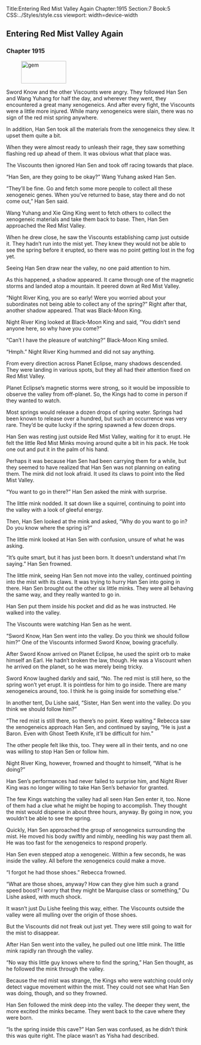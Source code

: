 Title:Entering Red Mist Valley Again 
Chapter:1915 
Section:7 
Book:5 
CSS:../Styles/style.css 
viewport: width=device-width
  
## Entering Red Mist Valley Again
### Chapter 1915
  
<figure>
	<img src="../Images/gem.gif" alt="gem" id="gem" width="120" height="60" />
</figure>
  

  
Sword Know and the other Viscounts were angry. They followed Han Sen and Wang Yuhang for half the day, and wherever they went, they encountered a great many xenogeneics. And after every fight, the Viscounts were a little more injured. While many xenogeneics were slain, there was no sign of the red mist spring anywhere.

In addition, Han Sen took all the materials from the xenogeneics they slew. It upset them quite a bit.

When they were almost ready to unleash their rage, they saw something flashing red up ahead of them. It was obvious what that place was.

The Viscounts then ignored Han Sen and took off racing towards that place.

“Han Sen, are they going to be okay?” Wang Yuhang asked Han Sen.

“They’ll be fine. Go and fetch some more people to collect all these xenogeneic genes. When you’ve returned to base, stay there and do not come out,” Han Sen said.

Wang Yuhang and Xie Qing King went to fetch others to collect the xenogeneic materials and take them back to base. Then, Han Sen approached the Red Mist Valley.

When he drew close, he saw the Viscounts establishing camp just outside it. They hadn’t run into the mist yet. They knew they would not be able to see the spring before it erupted, so there was no point getting lost in the fog yet.

Seeing Han Sen draw near the valley, no one paid attention to him.

As this happened, a shadow appeared. It came through one of the magnetic storms and landed atop a mountain. It peered down at Red Mist Valley.

“Night River King, you are so early! Were you worried about your subordinates not being able to collect any of the spring?” Right after that, another shadow appeared. That was Black-Moon King.

Night River King looked at Black-Moon King and said, “You didn’t send anyone here, so why have you come?”

“Can’t I have the pleasure of watching?” Black-Moon King smiled.

“Hmph.” Night River King hummed and did not say anything.

From every direction across Planet Eclipse, many shadows descended. They were landing in various spots, but they all had their attention fixed on Red Mist Valley.

Planet Eclipse’s magnetic storms were strong, so it would be impossible to observe the valley from off-planet. So, the Kings had to come in person if they wanted to watch.

Most springs would release a dozen drops of spring water. Springs had been known to release over a hundred, but such an occurrence was very rare. They’d be quite lucky if the spring spawned a few dozen drops.

Han Sen was resting just outside Red Mist Valley, waiting for it to erupt. He felt the little Red Mist Minks moving around quite a bit in his pack. He took one out and put it in the palm of his hand.

Perhaps it was because Han Sen had been carrying them for a while, but they seemed to have realized that Han Sen was not planning on eating them. The mink did not look afraid. It used its claws to point into the Red Mist Valley.

“You want to go in there?” Han Sen asked the mink with surprise.

The little mink nodded. It sat down like a squirrel, continuing to point into the valley with a look of gleeful energy.

Then, Han Sen looked at the mink and asked, “Why do you want to go in? Do you know where the spring is?”

The little mink looked at Han Sen with confusion, unsure of what he was asking.

“It’s quite smart, but it has just been born. It doesn’t understand what I’m saying.” Han Sen frowned.

The little mink, seeing Han Sen not move into the valley, continued pointing into the mist with its claws. It was trying to hurry Han Sen into going in there. Han Sen brought out the other six little minks. They were all behaving the same way, and they really wanted to go in.

Han Sen put them inside his pocket and did as he was instructed. He walked into the valley.

The Viscounts were watching Han Sen as he went.

“Sword Know, Han Sen went into the valley. Do you think we should follow him?” One of the Viscounts informed Sword Know, bowing gracefully.

After Sword Know arrived on Planet Eclipse, he used the spirit orb to make himself an Earl. He hadn’t broken the law, though. He was a Viscount when he arrived on the planet, so he was merely being tricky.

Sword Know laughed darkly and said, “No. The red mist is still here, so the spring won’t yet erupt. It is pointless for him to go inside. There are many xenogeneics around, too. I think he is going inside for something else.”

In another tent, Du Lishe said, “Sister, Han Sen went into the valley. Do you think we should follow him?”

“The red mist is still there, so there’s no point. Keep waiting.” Rebecca saw the xenogeneics approach Han Sen, and continued by saying, “He is just a Baron. Even with Ghost Teeth Knife, it’ll be difficult for him.”

The other people felt like this, too. They were all in their tents, and no one was willing to stop Han Sen or follow him.

Night River King, however, frowned and thought to himself, “What is he doing?”

Han Sen’s performances had never failed to surprise him, and Night River King was no longer willing to take Han Sen’s behavior for granted.

The few Kings watching the valley had all seen Han Sen enter it, too. None of them had a clue what he might be hoping to accomplish. They thought the mist would disperse in about three hours, anyway. By going in now, you wouldn’t be able to see the spring.

Quickly, Han Sen approached the group of xenogeneics surrounding the mist. He moved his body swiftly and nimbly, needling his way past them all. He was too fast for the xenogeneics to respond properly.

Han Sen even stepped atop a xenogeneic. Within a few seconds, he was inside the valley. All before the xenogeneics could make a move.

“I forgot he had those shoes.” Rebecca frowned.

“What are those shoes, anyway? How can they give him such a grand speed boost? I worry that they might be Marquise class or something,” Du Lishe asked, with much shock.

It wasn’t just Du Lishe feeling this way, either. The Viscounts outside the valley were all mulling over the origin of those shoes.

But the Viscounts did not freak out just yet. They were still going to wait for the mist to disappear.

After Han Sen went into the valley, he pulled out one little mink. The little mink rapidly ran through the valley.

“No way this little guy knows where to find the spring,” Han Sen thought, as he followed the mink through the valley.

Because the red mist was strange, the Kings who were watching could only detect vague movement within the mist. They could not see what Han Sen was doing, though, and so they frowned.

Han Sen followed the mink deep into the valley. The deeper they went, the more excited the minks became. They went back to the cave where they were born.

“Is the spring inside this cave?” Han Sen was confused, as he didn’t think this was quite right. The place wasn’t as Yisha had described.
